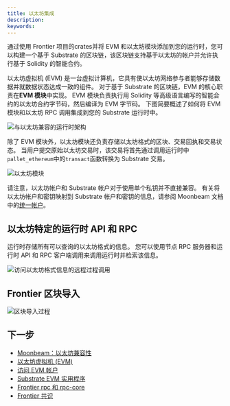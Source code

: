 ```yaml
---
title: 以太坊集成
description:
keywords:
---
```


通过使用 Frontier 项目的crates并将 EVM 和以太坊模块添加到您的运行时，您可以构建一个基于 Substrate 的区块链，该区块链支持基于以太坊的帐户并允许执行基于 Solidity 的智能合约。

以太坊虚拟机 (EVM) 是一台虚拟计算机，它具有使以太坊网络参与者能够存储数据并就数据状态达成一致的组件。
对于基于 Substrate 的区块链，EVM 的核心职责在**EVM 模块**中实现。
EVM 模块负责执行用 Solidity 等高级语言编写的智能合约的以太坊合约字节码，然后编译为 EVM 字节码。
下图简要概述了如何将 EVM 模块和以太坊 RPC 调用集成到您的 Substrate 运行时中。

![与以太坊兼容的运行时架构](/media/images/docs/tutorials/evm-ethereum/pallet-evm.png)

除了 EVM 模块外，以太坊模块还负责存储以太坊格式的区块、交易回执和交易状态。
当用户提交原始以太坊交易时，该交易将首先通过调用运行时中`pallet_ethereum`中的`transact`函数转换为 Substrate 交易。

![以太坊模块](/media/images/docs/tutorials/evm-ethereum/pallet-ethereum.png)

请注意，以太坊帐户和 Substrate 帐户对于使用单个私钥并不直接兼容。
有关将以太坊帐户和密钥映射到 Substrate 帐户和密钥的信息，请参阅 Moonbeam 文档中的[统一帐户](https://docs.moonbeam.network/learn/unified-accounts/#substrate-evm-compatible-blockchain)。

## 以太坊特定的运行时 API 和 RPC

运行时存储所有可以查询的以太坊格式的信息。
您可以使用节点 RPC 服务器和运行时 API 和 RPC 客户端调用来调用运行时并检索该信息。

![访问以太坊格式信息的远程过程调用](/media/images/docs/tutorials/evm-ethereum/rpc.png)

## Frontier 区块导入

![区块导入过程](/media/images/docs/tutorials/evm-ethereum/block-import.png)

## 下一步

- [Moonbeam：以太坊兼容性](https://docs.moonbeam.network/learn/features/eth-compatibility/)
- [以太坊虚拟机 (EVM)](https://ethereum.org/en/developers/docs/evm/)
- [访问 EVM 帐户](/tutorials/integrate-with-tools/access-evm-accounts/)
- [Substrate EVM 实用程序](https://github.com/paritytech/frontier/blob/master/template/utils/README.md#substrate-evm-utilities)
- [Frontier rpc 和 rpc-core](https://github.com/paritytech/frontier/tree/master/client/)
- [Frontier 共识](https://github.com/paritytech/frontier/tree/master/primitives/consensus)
